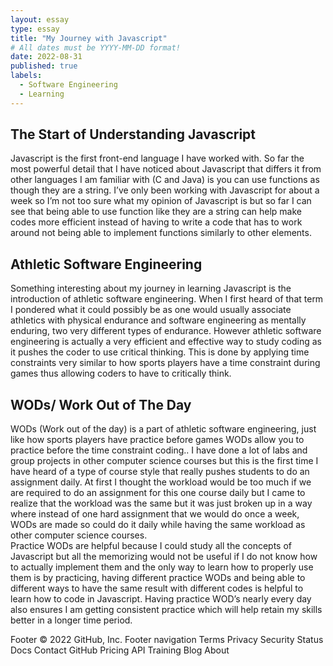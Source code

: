 ```yaml
---
layout: essay
type: essay
title: "My Journey with Javascript"
# All dates must be YYYY-MM-DD format!
date: 2022-08-31
published: true
labels:
  - Software Engineering
  - Learning
---
```


## The Start of Understanding Javascript

Javascript is the first front-end language I have worked with. So far the most powerful detail that I have noticed about Javascript that differs it from other languages I am familiar with (C and Java) is you can use functions as though they are a string.
I’ve only been working with Javascript for about a week so I’m not too sure what my opinion of Javascript is but so far I can see that being able to use function like they are a string can help make codes more efficient instead of having to write a code 
that has to work around not being able to implement functions similarly to other elements. 

## Athletic Software Engineering
Something interesting about my journey in learning Javascript is the introduction of athletic software engineering. When I first heard of that term I pondered what it could possibly be as one would usually associate athletics with physical endurance and 
software engineering as mentally enduring, two very different types of endurance. However athletic software engineering is actually a very efficient and effective way to study coding as it pushes the coder to use critical thinking. This is done by applying 
time constraints very similar to how sports players have a time constraint during games thus allowing coders to have to critically think. 

## WODs/ Work Out of The Day

WODs (Work out of the day) is a part of athletic software engineering, just like how sports players have practice before games WODs allow you to practice before the time constraint coding.. I have done a lot of labs and group projects in other computer 
science courses but this is the first time I have heard of a type of course style that really pushes students to do an assignment daily. At first I thought the workload would be too much if we are required to do an assignment for this one course daily but 
I came to realize that the workload was the same but it was just broken up in a way where instead of one hard assignment that we would do once a week, WODs are made so could do it daily while having the same workload as other computer science courses.  
Practice WODs are helpful because I could study all the concepts of Javascript but all the memorizing would not be useful if I do not know how to actually implement them and the only way to learn how to properly use them is by practicing, having different 
practice WODs and being able to different ways to have the same result with different codes is helpful to learn how to code in Javascript. Having practice WOD’s nearly every day also ensures I am getting consistent practice which will help retain my skills better in a longer time period.  


Footer
© 2022 GitHub, Inc.
Footer navigation
Terms
Privacy
Security
Status
Docs
Contact GitHub
Pricing
API
Training
Blog
About
